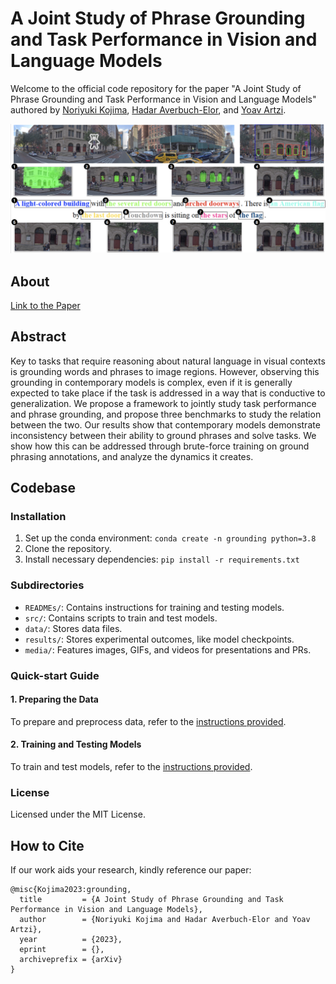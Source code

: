 # A Joint Study of Phrase Grounding and Task Performance in Vision and Language Models

Welcome to the official code repository for the paper "A Joint Study of Phrase Grounding and Task Performance in Vision and Language Models" authored by [Noriyuki Kojima](https://kojimano.github.io/), [Hadar Averbuch-Elor](http://www.cs.cornell.edu/~hadarelor/), and [Yoav Artzi](https://yoavartzi.com/).
<p align="center">
  <img src="media/touchdown_pred.png" width="800" />
</p>

## About
[Link to the Paper]()

## Abstract
Key to tasks that require reasoning about natural language in visual contexts is grounding words and phrases to image regions. However, observing this grounding in contemporary models is complex, even if it is generally expected to take place if the task is addressed in a way that is conductive to generalization. We propose a framework to jointly study task performance and phrase grounding, and propose three benchmarks to study the relation between the two. Our results show that contemporary models demonstrate inconsistency between their ability to ground phrases and solve tasks. We show how this can be addressed through brute-force training on ground phrasing annotations, and analyze the dynamics it creates. 

## Codebase

### Installation
1. Set up the conda environment: `conda create -n grounding python=3.8`
2. Clone the repository.
3. Install necessary dependencies: `pip install -r requirements.txt`

### Subdirectories
- `READMEs/`: Contains instructions for training and testing models.
- `src/`: Contains scripts to train and test models.
- `data/`: Stores data files.
- `results/`: Stores experimental outcomes, like model checkpoints.
- `media/`: Features images, GIFs, and videos for presentations and PRs.

### Quick-start Guide

#### 1. Preparing the Data
To prepare and preprocess data, refer to the [instructions provided](https://github.com/lil-lab/phrase_grounding_working/tree/main/src/preprocessing).

#### 2. Training and Testing Models
To train and test models, refer to the [instructions provided](https://github.com/lil-lab/phrase_grounding/tree/main/READMEs).


### License
Licensed under the MIT License.

## How to Cite
If our work aids your research, kindly reference our paper:
```
@misc{Kojima2023:grounding,
  title         = {A Joint Study of Phrase Grounding and Task Performance in Vision and Language Models},
  author        = {Noriyuki Kojima and Hadar Averbuch-Elor and Yoav Artzi},
  year          = {2023},
  eprint        = {},
  archiveprefix = {arXiv}
}
```

